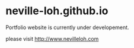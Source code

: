 # neville-loh.github.io

Portfolio website is currently under developement.


please visit http://www.nevilleloh.com

